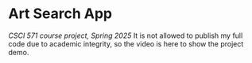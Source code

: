 # Art Search App
*CSCI 571 course project, Spring 2025*
It is not allowed to publish my full code due to academic integrity, so the video is here to show the project demo. 
